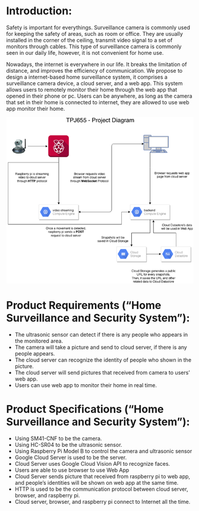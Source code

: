 # Introduction:

Safety is important for everythings.  Surveillance camera is commonly used for keeping the safety of areas, such as room or office.  They are usually installed in the corner of the ceiling, transmit video signal to a set of monitors through cables.  This type of surveillance camera is commonly seen in our daily life, however, it is not convenient for home use.  

Nowadays, the internet is everywhere in our life.  It breaks the limitation of distance, and improves the efficiency of communication.  We propose to design a internet-based home surveillance system, it comprises a surveillance camera device, a cloud server, and a web app.  This system allows users to remotely monitor their home through the web app that opened in their phone or pc.  Users can be anywhere, as long as the camera that set in their home is connected to internet, they are allowed to use web app monitor their home.

![](https://github.com/Garrik-Liu/secure_camera/raw/master/project_diagram.png)

# Product Requirements (“Home Surveillance and Security System”): 
* The ultrasonic sensor can detect if there is any people who appears in the monitored area.  
* The camera will take a picture and send to cloud server, if there is any people appears.
* The cloud server can recognize the identity of people who shown in the picture.  
* The cloud server will send pictures that received from camera to users’ web app.
* Users can use web app to monitor their home in real time. 


# Product Specifications (“Home Surveillance and Security System”): 
* Using SM41-CNF to be the camera.
* Using HC-SR04 to be the ultrasonic sensor.
* Using Raspberry Pi Model B to control the camera and ultrasonic sensor
* Google Cloud Server is used to be the server.
* Cloud Server uses Google Cloud Vision API to recognize faces.
* Users are able to use browser to use Web App
* Cloud Server sends picture that received from raspberry pi to web app, and people’s identities will be shown on web app at the same time.
* HTTP is used to be the communication protocol between cloud server, browser, and raspberry pi.
* Cloud server, browser, and raspberry pi connect to Internet all the time.


